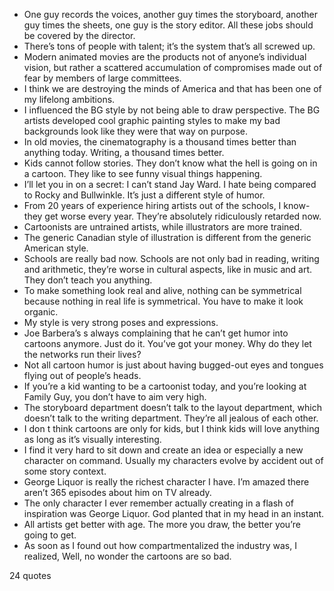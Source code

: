  - One guy records the voices, another guy times the storyboard, another guy times the sheets, one guy is the story editor. All these jobs should be covered by the director.
 - There’s tons of people with talent; it’s the system that’s all screwed up.
 - Modern animated movies are the products not of anyone’s individual vision, but rather a scattered accumulation of compromises made out of fear by members of large committees.
 - I think we are destroying the minds of America and that has been one of my lifelong ambitions.
 - I influenced the BG style by not being able to draw perspective. The BG artists developed cool graphic painting styles to make my bad backgrounds look like they were that way on purpose.
 - In old movies, the cinematography is a thousand times better than anything today. Writing, a thousand times better.
 - Kids cannot follow stories. They don’t know what the hell is going on in a cartoon. They like to see funny visual things happening.
 - I’ll let you in on a secret: I can’t stand Jay Ward. I hate being compared to Rocky and Bullwinkle. It’s just a different style of humor.
 - From 20 years of experience hiring artists out of the schools, I know-they get worse every year. They’re absolutely ridiculously retarded now.
 - Cartoonists are untrained artists, while illustrators are more trained.
 - The generic Canadian style of illustration is different from the generic American style.
 - Schools are really bad now. Schools are not only bad in reading, writing and arithmetic, they’re worse in cultural aspects, like in music and art. They don’t teach you anything.
 - To make something look real and alive, nothing can be symmetrical because nothing in real life is symmetrical. You have to make it look organic.
 - My style is very strong poses and expressions.
 - Joe Barbera’s s always complaining that he can’t get humor into cartoons anymore. Just do it. You’ve got your money. Why do they let the networks run their lives?
 - Not all cartoon humor is just about having bugged-out eyes and tongues flying out of people’s heads.
 - If you’re a kid wanting to be a cartoonist today, and you’re looking at Family Guy, you don’t have to aim very high.
 - The storyboard department doesn’t talk to the layout department, which doesn’t talk to the writing department. They’re all jealous of each other.
 - I don t think cartoons are only for kids, but I think kids will love anything as long as it’s visually interesting.
 - I find it very hard to sit down and create an idea or especially a new character on command. Usually my characters evolve by accident out of some story context.
 - George Liquor is really the richest character I have. I’m amazed there aren’t 365 episodes about him on TV already.
 - The only character I ever remember actually creating in a flash of inspiration was George Liquor. God planted that in my head in an instant.
 - All artists get better with age. The more you draw, the better you’re going to get.
 - As soon as I found out how compartmentalized the industry was, I realized, Well, no wonder the cartoons are so bad.

24 quotes